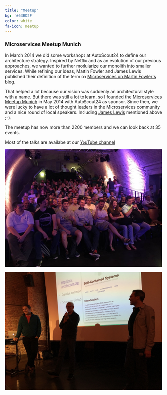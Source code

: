 ```yaml
---
title: "Meetup"
bg: '#63BD2F'
color: white
fa-icon: meetup
---
```


### Microservices Meetup Munich

In March 2014 we did some workshops at AutoScout24 to define our architecture strategy. Inspired by Netflix and as an evolution of our previous approaches, we wanted to further modularize our monolith into smaller services. While refining our ideas, Martin Fowler and James Lewis published their definition of the term on [Microservices on Martin Fowler's blog](https://martinfowler.com/articles/microservices.html).

That helped a lot because our vision was suddenly an architectural style with a name. But there was still a lot to learn, so I founded the [Microservices Meetup Munich](http://www.meetup.com/Microservices-Meetup-Munich/) in May 2014 with AutoScout24 as sponsor. Since then, we were lucky to have a lot of thought leaders in the Microservices community and a nice round of local speakers. Including [James Lewis](https://www.meetup.com/Microservices-Meetup-Munich/events/218909112/) mentioned above ;-).

The meetup has now more than 2200 members and we can look back at 35 events.

Most of the talks are availabe at our [YouTube channel](https://www.youtube.com/channel/UCeh0x77J4sv2E1IFMzAEiBw)

![Microservices Meetup - Einstein Kultur](/images/meetup.jpg)

![Microservices Meetup - Adrian Cockcroft - Eberhard Wolff - Christian Deger](/images/meetup_adrian.jpg)
